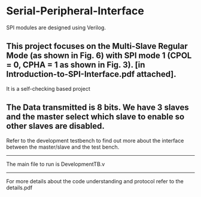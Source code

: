 # Serial-Peripheral-Interface
SPI modules are designed using Verilog.

This project focuses on the Multi-Slave Regular Mode (as shown in Fig. 6) with SPI mode 1 (CPOL = 0, CPHA = 1 as shown in Fig. 3). [in Introduction-to-SPI-Interface.pdf attached].
-------------------------------------------------------------------------------------------------------------------------------------------------------------
It is a self-checking based project

The Data transmitted is 8 bits.
We have 3 slaves and the master select which slave to enable so other slaves are disabled.
-------------------------------------------------------------------------------------------------------------------------------------------------------------
Refer to the development testbench to find out more about the interface between the master/slave and the test bench.

------------------------------------------------------------------------------------------------------------------------------------------------------------
The main file to run is DevelopmentTB.v

------------------------------------------------------------------------------------------------------------------------------------------------------------
For more details about the code understanding and protocol refer to the details.pdf
